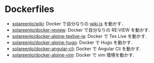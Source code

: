 # Dockerfiles
- [solareenlo/wiki](https://github.com/solareenlo/wiki): Docker で自分なりの [wiki.js](https://github.com/Requarks/wiki) を動かす．
- [solareenlo/docker-review](https://github.com/solareenlo/docker-review): Docker で自分なりの RE:VIEW を動かす.
- [solareenlo/docker-alpine-texlive-ja](https://github.com/solareenlo/docker-alpine-texlive-ja): Docker で Tex Live を動かす.
- [solareenlo/docker-alpine-hugo](https://github.com/solareenlo/alpine-hugo): Docker で Hugo を動かす.
- [solareenlo/docker-angular-cli](https://github.com/solareenlo/angular-cli): Docker で Angular Cli を動かす.
- [solareenlo/docker-alpine-vim](https://github.com/solareenlo/alpine-vim): Docker で vim 環境を動かす.
